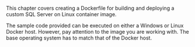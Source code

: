 # 

This chapter covers creating a Dockerfile for building and deploying a custom SQL Server on Linux container image. 

The sample code provided can be executed on either a Windows or Linux Docker host. However, pay attention to the image you are working with. The base operating system has to match that of the Docker host.
